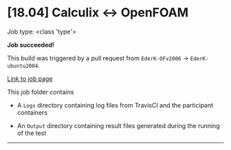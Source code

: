 # [18.04] Calculix <-> OpenFOAM

Job type: <class 'type'>



**Job succeeded!**



This build was triggered by a pull request from `EderK-OFv2006` → `EderK-ubuntu2004`.



[Link to job page]({[job_link]})


This job folder contains
- A `Logs` directory containing log files from TravisCI and the participant containers

- An `Output` directory containing result files generated during the running of the test


---

